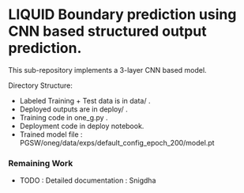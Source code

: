 # LIQUID Boundary prediction using CNN based structured output prediction.

This sub-repository implements a 3-layer CNN based model. 

Directory Structure: 

- Labeled Training + Test data is in data/ . 
- Deployed outputs are in deploy/ . 
- Training code in one_g.py . 
- Deployment code in deploy notebook. 
- Trained model file : PGSW/oneg/data/exps/default_config_epoch_200/model.pt

### Remaining Work
- TODO : Detailed documentation : Snigdha